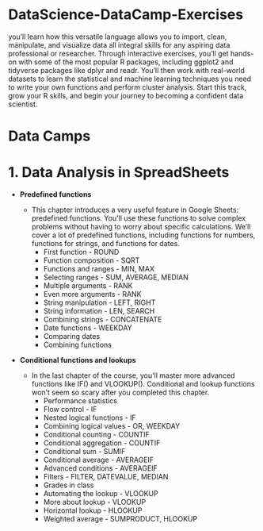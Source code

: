 # DataScience-DataCamp-Exercises
you’ll learn how this versatile language allows you to import, clean, manipulate, and visualize data
all integral skills for any aspiring data professional or researcher. Through interactive exercises, you’ll get hands-on with some of the most popular R packages, including ggplot2 and tidyverse packages like dplyr and readr. You’ll then work with real-world datasets to learn the statistical and machine learning techniques you need to write your own functions and perform cluster analysis. Start this track, grow your R skills, and begin your journey to becoming a confident data scientist.

# Data Camps


# 1. Data Analysis in SpreadSheets
* **Predefined functions**
    * This chapter introduces a very useful feature in Google Sheets: predefined functions. You'll use these functions to solve complex problems without having to worry about specific calculations. We’ll cover a lot of predefined functions, including functions for numbers, functions for strings, and functions for dates.
        * First function - ROUND
        * Function composition - SQRT
        * Functions and ranges - MIN, MAX
        * Selecting ranges - SUM, AVERAGE, MEDIAN
        * Multiple arguments - RANK
        * Even more arguments - RANK
        * String manipulation - LEFT, RIGHT
        * String information - LEN, SEARCH
        * Combining strings - CONCATENATE
        * Date functions - WEEKDAY
        * Comparing dates
        * Combining functions

* **Conditional functions and lookups**
    * In the last chapter of the course, you'll master more advanced functions like IF() and VLOOKUP(). Conditional and lookup functions won’t seem so scary after you completed this chapter.
        * Performance statistics
        * Flow control - IF
        * Nested logical functions - IF
        * Combining logical values - OR, WEEKDAY
        * Conditional counting - COUNTIF
        * Conditional aggregation - COUNTIF
        * Conditional sum - SUMIF
        * Conditional average - AVERAGEIF
        * Advanced conditions - AVERAGEIF
        * Filters - FILTER, DATEVALUE, MEDIAN
        * Grades in class
        * Automating the lookup - VLOOKUP
        * More about lookup - VLOOKUP
        * Horizontal lookup - HLOOKUP
        * Weighted average - SUMPRODUCT, HLOOKUP